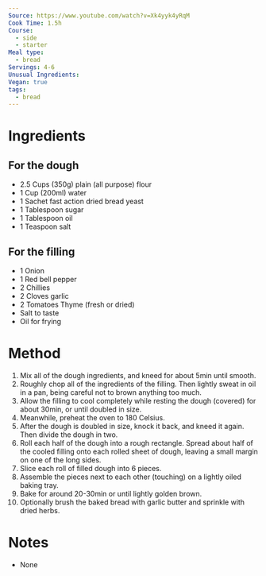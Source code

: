 ```yaml
---
Source: https://www.youtube.com/watch?v=Xk4yyk4yRqM
Cook Time: 1.5h
Course:
  - side
  - starter
Meal type:
  - bread
Servings: 4-6
Unusual Ingredients: 
Vegan: true
tags:
  - bread
---
```

# Ingredients

## For the dough

- 2.5 Cups (350g) plain (all purpose) flour
- 1 Cup (200ml) water
- 1 Sachet fast action dried bread yeast
- 1 Tablespoon sugar
- 1 Tablespoon oil
- 1 Teaspoon salt

## For the filling

- 1 Onion
- 1 Red bell pepper
- 2 Chillies
- 2 Cloves garlic
- 2 Tomatoes Thyme (fresh or dried)
- Salt to taste
- Oil for frying

# Method

1. Mix all of the dough ingredients, and kneed for about 5min until smooth.
2. Roughly chop all of the ingredients of the filling. Then lightly sweat in oil in a pan, being careful not to brown anything too much.
3. Allow the filling to cool completely while resting the dough (covered) for about 30min, or until doubled in size.
4. Meanwhile, preheat the oven to 180 Celsius.
5. After the dough is doubled in size, knock it back, and kneed it again. Then divide the dough in two.
6. Roll each half of the dough into a rough rectangle. Spread about half of the cooled filling onto each rolled sheet of dough, leaving a small margin on one of the long sides.
7. Slice each roll of filled dough into 6 pieces.
8. Assemble the pieces next to each other (touching) on a lightly oiled baking tray.
9. Bake for around 20-30min or until lightly golden brown.
10. Optionally brush the baked bread with garlic butter and sprinkle with dried herbs.

# Notes

- None